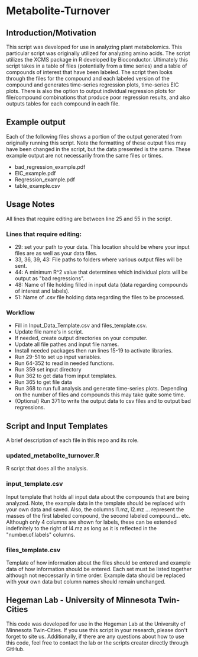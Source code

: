 # Metabolite-Turnover

## Introduction/Motivation
This script was developed for use in analyzing plant metabolomics. This particular script was originally utilized for analyzing amino acids. The script utilizes the XCMS package in R developed by Bioconductor. Ultimately this script takes in a table of files (potentially from a time series) and a table of compounds of interest that have been labeled. The script then looks through the files for the compound and each labeled version of the compound and generates time-series regression plots, time-series EIC plots. There is also the option to output individual regression plots for file/compound combinations that produce poor regression results, and also outputs tables for each compound in each file.

## Example output
Each of the following files shows a portion of the output generated from originally running this script. Note the formatting of these output files may have been changed in the script, but the data presented is the same. These example output are not necessarily from the same files or times. 
- bad_regression_example.pdf
- EIC_example.pdf
- Regression_example.pdf
- table_example.csv

## Usage Notes
All lines that require editing are between line 25 and 55 in the script. 
### Lines that require editing:
- 29: set your path to your data. This location should be where your input files are as well as your data files. 
- 33, 36, 39, 43: File paths to folders where various output files will be sent.  
- 44: A minimum R^2 value that determines which individual plots will be output as "bad regressions".
- 48: Name of file holding filled in input data (data regarding compounds of interest and labels).
- 51: Name of .csv file holding data regarding the files to be processed. 

### Workflow
- Fill in Input_Data_Template.csv and files_template.csv.
- Update file name's in script. 
- If needed, create output directories on your computer.
- Update all file pathes and input file names. 
- Install needed packages then run lines 15-19 to activate libraries.
- Run 29-51 to set up input variables.
- Run 64-352 to read in needed functions.
- Run 359 set input directory
- Run 362 to get data from input templates.
- Run 365 to get file data
- Run 368 to run full analysis and generate time-series plots. Depending on the number of files and compounds this may take quite some time.
- (Optional) Run 371 to write the output data to csv files and to output bad regressions. 

## Script and Input Templates
A brief description of each file in this repo and its role. 

### updated_metabolite_turnover.R
R script that does all the analysis. 

### input_template.csv
Input template that holds all input data about the compounds that are being analyzed. Note, the example data in the template should be replaced with your own data and saved. Also, the columns l1.mz, l2.mz ... represent the masses of the first labeled compound, the second labeled compound... etc. Although only 4 columns are shown for labels, these can be extended indefinitely to the right of l4.mz as long as it is reflected in the "number.of.labels" columns. 

### files_template.csv
Template of how information about the files should be entered and example data of how information should be entered. Each set must be listed together although not neccessarily in time order. Example data should be replaced with your own data but column names should remain unchanged. 

## Hegeman Lab - University of Minnesota Twin-Cities
This code was developed for use in the Hegeman Lab at the University of Minnesota Twin-Cities. If you use this script in your research, please don't forget to site us. Additionally, if there are any questions about how to use this code, feel free to contact the lab or the scripts creater directly through GitHub. 
